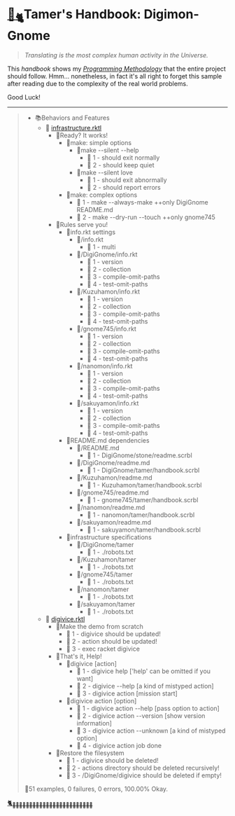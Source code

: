 # [🏡](http://gyoudmon.org/~wargrey:digignome)[<sub>🐈</sub>](http://gyoudmon.org/~wargrey:digignome)Tamer's Handbook: Digimon-Gnome

> _Translating is the most complex human activity in the Universe._

This _handbook_ shows my _[Programming
Methodology](https://github.com/digital-world/DigiGnome)_ that the
entire project should follow. Hmm... nonetheless, in fact it's all right
to forget this sample after reading due to the complexity of the real
world problems.

Good Luck!

---

> + 📚Behaviors and Features
>     + 📖
[infrastructure.rktl](http://gyoudmon.org/~wargrey:digignome/infrastructure.rktl)
>       + 📑Ready? It works!
>         + 📑make: simple options
>           + 📑make --silent --help
>             - 💚 1 - should exit normally
>             - 💚 2 - should keep quiet
>           + 📑make --silent love
>             - 💚 1 - should exit abnormally
>             - 💚 2 - should report errors
>         + 📑make: complex options
>           - 💚 1 - make --always-make ++only DigiGnome README.md
>           - 💚 2 - make --dry-run --touch ++only gnome745
>       + 📑Rules serve you!
>         + 📑info.rkt settings
>           + 📑/info.rkt
>             - 💚 1 - multi
>           + 📑/DigiGnome/info.rkt
>             - 💚 1 - version
>             - 💚 2 - collection
>             - 💚 3 - compile-omit-paths
>             - 💚 4 - test-omit-paths
>           + 📑/Kuzuhamon/info.rkt
>             - 💚 1 - version
>             - 💚 2 - collection
>             - 💚 3 - compile-omit-paths
>             - 💚 4 - test-omit-paths
>           + 📑/gnome745/info.rkt
>             - 💚 1 - version
>             - 💚 2 - collection
>             - 💚 3 - compile-omit-paths
>             - 💚 4 - test-omit-paths
>           + 📑/nanomon/info.rkt
>             - 💚 1 - version
>             - 💚 2 - collection
>             - 💚 3 - compile-omit-paths
>             - 💚 4 - test-omit-paths
>           + 📑/sakuyamon/info.rkt
>             - 💚 1 - version
>             - 💚 2 - collection
>             - 💚 3 - compile-omit-paths
>             - 💚 4 - test-omit-paths
>         + 📑README.md dependencies
>           + 📑/README.md
>             - 💚 1 - DigiGnome/stone/readme.scrbl
>           + 📑/DigiGnome/readme.md
>             - 💚 1 - DigiGnome/tamer/handbook.scrbl
>           + 📑/Kuzuhamon/readme.md
>             - 💚 1 - Kuzuhamon/tamer/handbook.scrbl
>           + 📑/gnome745/readme.md
>             - 💚 1 - gnome745/tamer/handbook.scrbl
>           + 📑/nanomon/readme.md
>             - 💚 1 - nanomon/tamer/handbook.scrbl
>           + 📑/sakuyamon/readme.md
>             - 💚 1 - sakuyamon/tamer/handbook.scrbl
>         + 📑infrastructure specifications
>           + 📑/DigiGnome/tamer
>             - 💚 1 - ./robots.txt
>           + 📑/Kuzuhamon/tamer
>             - 💚 1 - ./robots.txt
>           + 📑/gnome745/tamer
>             - 💚 1 - ./robots.txt
>           + 📑/nanomon/tamer
>             - 💚 1 - ./robots.txt
>           + 📑/sakuyamon/tamer
>             - 💚 1 - ./robots.txt
>     + 📖
[digivice.rktl](http://gyoudmon.org/~wargrey:digignome/digivice.rktl)
>       + 📑Make the demo from scratch
>         - 💚 1 - digivice should be updated!
>         - 💚 2 - action should be updated!
>         - 💚 3 - exec racket digivice
>       + 📑That's it, Help!
>         + 📑digivice [action]
>           - 💚 1 - digivice help ['help' can be omitted if you want]
>           - 💚 2 - digivice --help [a kind of mistyped action]
>           - 💚 3 - digivice action [mission start]
>         + 📑digivice action [option]
>           - 💚 1 - digivice action --help [pass option to action]
>           - 💚 2 - digivice action --version [show version information]
>           - 💚 3 - digivice action --unknown [a kind of mistyped
option]
>           - 💚 4 - digivice action job done
>       + 📑Restore the filesystem
>         - 💚 1 - digivice should be deleted!
>         - 💚 2 - actions directory should be deleted recursively!
>         - 💚 3 - /DigiGnome/digivice should be deleted if empty!
>
> 📌51 examples, 0 failures, 0 errors, 100.00% Okay.
>
>
[🐈<sub>🐾🐾🐾🐾🐾🐾🐾🐾🐾🐾🐾🐾🐾🐾🐾🐾🐾🐾🐾🐾🐾🐾🐾🐾</sub>](http://gyoudmon.org/~wargrey:digignome)
